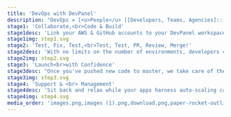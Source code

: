 ```yaml
---
title: 'DevOps with DevPanel'
description: "DevOps = [<u>People</u> [[Developers, Teams, Agencies]::[SMBs, Enterprises]]] :: [Operations <u>Processes</u>] :: [Development <u>Technologies</u>] \r\n\r\n<u>DevPanel brings it all together.</u>"
stage1: 'Collaborate,<br>Code & Build'
stage1desc: 'Link your AWS & GitHub accounts to your DevPanel workspace. Then, invite colleagues, clients & outside agencies to your workspace for <u>dev</u> and/or <u>ops</u>. Now you''re ready to build or migrate your apps on to AWS with just a few clicks. '
stage1img: step1.svg
stage2: 'Test, Fix, Test,<br>Test, Test, PR, Review, Merge!'
stage2desc: 'With no limits on the number of environments, developers can create test environments for each feature branch. You can run manual or automated tests on each environment and approve pull requests with confidence.'
stage2img: step2.svg
stage3: 'Launch<br>with Confidence'
stage3desc: "Once you've pushed new code to master, we take care of the rest. DevPanel will update all containers and make sure the WAF is in place, the backups are running, and that log aggregation and monitoring is setup. \r\n"
stage3img: step3.svg
stage4: 'Support & <br> Management'
stage4desc: 'Sit back and relax while your apps harness auto-scaling capabilities, security patches and alerts, uptime alerts and updates. We''re on hand 24/7 if you encounter any issues or need some advice.'
stage4img: step4.svg
media_order: 'images.png,images (1).png,download.png,paper-rocket-outline-filled.png,933989137.jpg,beach-390-801943.png,download.jpg'
---
```


